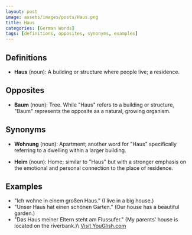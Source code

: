 ```yaml
---
layout: post
image: assets/images/posts/Haus.png
title: Haus
categories: [German Words]
tags: [definitions, opposites, synonyms, examples]
---
```


## Definitions

- **Haus** (noun): A building or structure where people live; a residence.

## Opposites

- **Baum** (noun): Tree. While "Haus" refers to a building or structure, "Baum" represents the opposite as a natural, growing organism.

## Synonyms

- **Wohnung** (noun): Apartment; another word for "Haus" specifically referring to a dwelling within a larger building.

- **Heim** (noun): Home; similar to "Haus" but with a stronger emphasis on the emotional and personal connection to the place of residence.

## Examples

- "Ich wohne in einem großen Haus." (I live in a big house.)
- "Unser Haus hat einen schönen Garten." (Our house has a beautiful garden.)
- "Das Haus meiner Eltern steht am Flussufer." (My parents' house is located on the riverbank.)\ <a id="yg-widget-0" class="youglish-widget" data-query="Haus" data-lang="german" data-components="8412" data-auto-start="0" data-bkg-color="theme_light" data-title="How%20to%20pronounce%20Haus%20in%20German"  rel="nofollow" href="https://youglish.com">Visit YouGlish.com</a><script async src="https://youglish.com/public/emb/widget.js" charset="utf-8"></script>